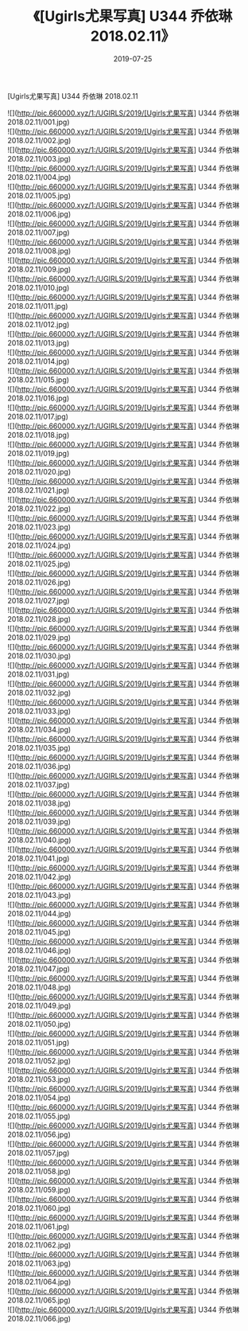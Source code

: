 ﻿---
layout: post
title:  《[Ugirls尤果写真] U344 乔依琳 2018.02.11》
date:   2019-07-25
img: http://pic.660000.xyz/1:/UGIRLS/2019/[Ugirls尤果写真] U344 乔依琳 2018.02.11/000.jpg
categories: [美女, 清纯, 唯美]
---

[Ugirls尤果写真] U344 乔依琳 2018.02.11

 ![](http://pic.660000.xyz/1:/UGIRLS/2019/[Ugirls尤果写真] U344 乔依琳 2018.02.11/001.jpg) <br>![](http://pic.660000.xyz/1:/UGIRLS/2019/[Ugirls尤果写真] U344 乔依琳 2018.02.11/002.jpg) <br>![](http://pic.660000.xyz/1:/UGIRLS/2019/[Ugirls尤果写真] U344 乔依琳 2018.02.11/003.jpg) <br>![](http://pic.660000.xyz/1:/UGIRLS/2019/[Ugirls尤果写真] U344 乔依琳 2018.02.11/004.jpg) <br>![](http://pic.660000.xyz/1:/UGIRLS/2019/[Ugirls尤果写真] U344 乔依琳 2018.02.11/005.jpg) <br>![](http://pic.660000.xyz/1:/UGIRLS/2019/[Ugirls尤果写真] U344 乔依琳 2018.02.11/006.jpg) <br>![](http://pic.660000.xyz/1:/UGIRLS/2019/[Ugirls尤果写真] U344 乔依琳 2018.02.11/007.jpg) <br>![](http://pic.660000.xyz/1:/UGIRLS/2019/[Ugirls尤果写真] U344 乔依琳 2018.02.11/008.jpg) <br>![](http://pic.660000.xyz/1:/UGIRLS/2019/[Ugirls尤果写真] U344 乔依琳 2018.02.11/009.jpg) <br>![](http://pic.660000.xyz/1:/UGIRLS/2019/[Ugirls尤果写真] U344 乔依琳 2018.02.11/010.jpg) <br>![](http://pic.660000.xyz/1:/UGIRLS/2019/[Ugirls尤果写真] U344 乔依琳 2018.02.11/011.jpg) <br>![](http://pic.660000.xyz/1:/UGIRLS/2019/[Ugirls尤果写真] U344 乔依琳 2018.02.11/012.jpg) <br>![](http://pic.660000.xyz/1:/UGIRLS/2019/[Ugirls尤果写真] U344 乔依琳 2018.02.11/013.jpg) <br>![](http://pic.660000.xyz/1:/UGIRLS/2019/[Ugirls尤果写真] U344 乔依琳 2018.02.11/014.jpg) <br>![](http://pic.660000.xyz/1:/UGIRLS/2019/[Ugirls尤果写真] U344 乔依琳 2018.02.11/015.jpg) <br>![](http://pic.660000.xyz/1:/UGIRLS/2019/[Ugirls尤果写真] U344 乔依琳 2018.02.11/016.jpg) <br>![](http://pic.660000.xyz/1:/UGIRLS/2019/[Ugirls尤果写真] U344 乔依琳 2018.02.11/017.jpg) <br>![](http://pic.660000.xyz/1:/UGIRLS/2019/[Ugirls尤果写真] U344 乔依琳 2018.02.11/018.jpg) <br>![](http://pic.660000.xyz/1:/UGIRLS/2019/[Ugirls尤果写真] U344 乔依琳 2018.02.11/019.jpg) <br>![](http://pic.660000.xyz/1:/UGIRLS/2019/[Ugirls尤果写真] U344 乔依琳 2018.02.11/020.jpg) <br>![](http://pic.660000.xyz/1:/UGIRLS/2019/[Ugirls尤果写真] U344 乔依琳 2018.02.11/021.jpg) <br>![](http://pic.660000.xyz/1:/UGIRLS/2019/[Ugirls尤果写真] U344 乔依琳 2018.02.11/022.jpg) <br>![](http://pic.660000.xyz/1:/UGIRLS/2019/[Ugirls尤果写真] U344 乔依琳 2018.02.11/023.jpg) <br>![](http://pic.660000.xyz/1:/UGIRLS/2019/[Ugirls尤果写真] U344 乔依琳 2018.02.11/024.jpg) <br>![](http://pic.660000.xyz/1:/UGIRLS/2019/[Ugirls尤果写真] U344 乔依琳 2018.02.11/025.jpg) <br>![](http://pic.660000.xyz/1:/UGIRLS/2019/[Ugirls尤果写真] U344 乔依琳 2018.02.11/026.jpg) <br>![](http://pic.660000.xyz/1:/UGIRLS/2019/[Ugirls尤果写真] U344 乔依琳 2018.02.11/027.jpg) <br>![](http://pic.660000.xyz/1:/UGIRLS/2019/[Ugirls尤果写真] U344 乔依琳 2018.02.11/028.jpg) <br>![](http://pic.660000.xyz/1:/UGIRLS/2019/[Ugirls尤果写真] U344 乔依琳 2018.02.11/029.jpg) <br>![](http://pic.660000.xyz/1:/UGIRLS/2019/[Ugirls尤果写真] U344 乔依琳 2018.02.11/030.jpg) <br>![](http://pic.660000.xyz/1:/UGIRLS/2019/[Ugirls尤果写真] U344 乔依琳 2018.02.11/031.jpg) <br>![](http://pic.660000.xyz/1:/UGIRLS/2019/[Ugirls尤果写真] U344 乔依琳 2018.02.11/032.jpg) <br>![](http://pic.660000.xyz/1:/UGIRLS/2019/[Ugirls尤果写真] U344 乔依琳 2018.02.11/033.jpg) <br>![](http://pic.660000.xyz/1:/UGIRLS/2019/[Ugirls尤果写真] U344 乔依琳 2018.02.11/034.jpg) <br>![](http://pic.660000.xyz/1:/UGIRLS/2019/[Ugirls尤果写真] U344 乔依琳 2018.02.11/035.jpg) <br>![](http://pic.660000.xyz/1:/UGIRLS/2019/[Ugirls尤果写真] U344 乔依琳 2018.02.11/036.jpg) <br>![](http://pic.660000.xyz/1:/UGIRLS/2019/[Ugirls尤果写真] U344 乔依琳 2018.02.11/037.jpg) <br>![](http://pic.660000.xyz/1:/UGIRLS/2019/[Ugirls尤果写真] U344 乔依琳 2018.02.11/038.jpg) <br>![](http://pic.660000.xyz/1:/UGIRLS/2019/[Ugirls尤果写真] U344 乔依琳 2018.02.11/039.jpg) <br>![](http://pic.660000.xyz/1:/UGIRLS/2019/[Ugirls尤果写真] U344 乔依琳 2018.02.11/040.jpg) <br>![](http://pic.660000.xyz/1:/UGIRLS/2019/[Ugirls尤果写真] U344 乔依琳 2018.02.11/041.jpg) <br>![](http://pic.660000.xyz/1:/UGIRLS/2019/[Ugirls尤果写真] U344 乔依琳 2018.02.11/042.jpg) <br>![](http://pic.660000.xyz/1:/UGIRLS/2019/[Ugirls尤果写真] U344 乔依琳 2018.02.11/043.jpg) <br>![](http://pic.660000.xyz/1:/UGIRLS/2019/[Ugirls尤果写真] U344 乔依琳 2018.02.11/044.jpg) <br>![](http://pic.660000.xyz/1:/UGIRLS/2019/[Ugirls尤果写真] U344 乔依琳 2018.02.11/045.jpg) <br>![](http://pic.660000.xyz/1:/UGIRLS/2019/[Ugirls尤果写真] U344 乔依琳 2018.02.11/046.jpg) <br>![](http://pic.660000.xyz/1:/UGIRLS/2019/[Ugirls尤果写真] U344 乔依琳 2018.02.11/047.jpg) <br>![](http://pic.660000.xyz/1:/UGIRLS/2019/[Ugirls尤果写真] U344 乔依琳 2018.02.11/048.jpg) <br>![](http://pic.660000.xyz/1:/UGIRLS/2019/[Ugirls尤果写真] U344 乔依琳 2018.02.11/049.jpg) <br>![](http://pic.660000.xyz/1:/UGIRLS/2019/[Ugirls尤果写真] U344 乔依琳 2018.02.11/050.jpg) <br>![](http://pic.660000.xyz/1:/UGIRLS/2019/[Ugirls尤果写真] U344 乔依琳 2018.02.11/051.jpg) <br>![](http://pic.660000.xyz/1:/UGIRLS/2019/[Ugirls尤果写真] U344 乔依琳 2018.02.11/052.jpg) <br>![](http://pic.660000.xyz/1:/UGIRLS/2019/[Ugirls尤果写真] U344 乔依琳 2018.02.11/053.jpg) <br>![](http://pic.660000.xyz/1:/UGIRLS/2019/[Ugirls尤果写真] U344 乔依琳 2018.02.11/054.jpg) <br>![](http://pic.660000.xyz/1:/UGIRLS/2019/[Ugirls尤果写真] U344 乔依琳 2018.02.11/055.jpg) <br>![](http://pic.660000.xyz/1:/UGIRLS/2019/[Ugirls尤果写真] U344 乔依琳 2018.02.11/056.jpg) <br>![](http://pic.660000.xyz/1:/UGIRLS/2019/[Ugirls尤果写真] U344 乔依琳 2018.02.11/057.jpg) <br>![](http://pic.660000.xyz/1:/UGIRLS/2019/[Ugirls尤果写真] U344 乔依琳 2018.02.11/058.jpg) <br>![](http://pic.660000.xyz/1:/UGIRLS/2019/[Ugirls尤果写真] U344 乔依琳 2018.02.11/059.jpg) <br>![](http://pic.660000.xyz/1:/UGIRLS/2019/[Ugirls尤果写真] U344 乔依琳 2018.02.11/060.jpg) <br>![](http://pic.660000.xyz/1:/UGIRLS/2019/[Ugirls尤果写真] U344 乔依琳 2018.02.11/061.jpg) <br>![](http://pic.660000.xyz/1:/UGIRLS/2019/[Ugirls尤果写真] U344 乔依琳 2018.02.11/062.jpg) <br>![](http://pic.660000.xyz/1:/UGIRLS/2019/[Ugirls尤果写真] U344 乔依琳 2018.02.11/063.jpg) <br>![](http://pic.660000.xyz/1:/UGIRLS/2019/[Ugirls尤果写真] U344 乔依琳 2018.02.11/064.jpg) <br>![](http://pic.660000.xyz/1:/UGIRLS/2019/[Ugirls尤果写真] U344 乔依琳 2018.02.11/065.jpg) <br>![](http://pic.660000.xyz/1:/UGIRLS/2019/[Ugirls尤果写真] U344 乔依琳 2018.02.11/066.jpg) <br>